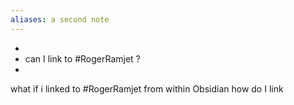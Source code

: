 ```yaml
---
aliases: a second note
---
```


-
- can I link to #RogerRamjet ?
-
what if i linked to #RogerRamjet from within Obsidian
how do I link